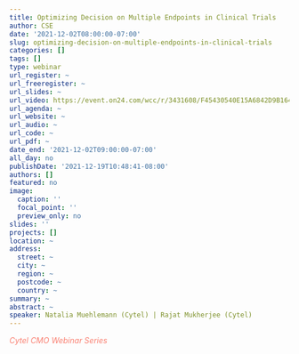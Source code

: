 ```yaml
---
title: Optimizing Decision on Multiple Endpoints in Clinical Trials
author: CSE
date: '2021-12-02T08:00:00-07:00'
slug: optimizing-decision-on-multiple-endpoints-in-clinical-trials
categories: []
tags: []
type: webinar
url_register: ~
url_freeregister: ~
url_slides: ~
url_video: https://event.on24.com/wcc/r/3431608/F45430540E15A6842D9B1642161A6F2A?mode=login
url_agenda: ~
url_website: ~
url_audio: ~
url_code: ~
url_pdf: ~
date_end: '2021-12-02T09:00:00-07:00'
all_day: no
publishDate: '2021-12-19T10:48:41-08:00'
authors: []
featured: no
image:
  caption: ''
  focal_point: ''
  preview_only: no
slides: ''
projects: []
location: ~
address:
  street: ~
  city: ~
  region: ~
  postcode: ~
  country: ~
summary: ~
abstract: ~
speaker: Natalia Muehlemann (Cytel) | Rajat Mukherjee (Cytel)
---
```

<span style="color: salmon;">*Cytel CMO Webinar Series*</span>
<!--more-->
